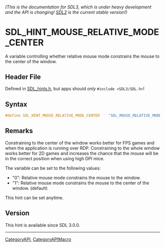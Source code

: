 ###### (This is the documentation for SDL3, which is under heavy development and the API is changing! [SDL2](https://wiki.libsdl.org/SDL2/) is the current stable version!)
# SDL_HINT_MOUSE_RELATIVE_MODE_CENTER

A variable controlling whether relative mouse mode constrains the mouse to the center of the window.

## Header File

Defined in [SDL_hints.h](https://github.com/libsdl-org/SDL/blob/main/include/SDL3/SDL_hints.h), but apps should _only_ `#include <SDL3/SDL.h>`!

## Syntax

```c
#define SDL_HINT_MOUSE_RELATIVE_MODE_CENTER    "SDL_MOUSE_RELATIVE_MODE_CENTER"
```

## Remarks

Constraining to the center of the window works better for FPS games and
when the application is running over RDP. Constraining to the whole window
works better for 2D games and increases the chance that the mouse will be
in the correct position when using high DPI mice.

The variable can be set to the following values:

- "0": Relative mouse mode constrains the mouse to the window.
- "1": Relative mouse mode constrains the mouse to the center of the
  window. (default)

This hint can be set anytime.

## Version

This hint is available since SDL 3.0.0.

----
[CategoryAPI](CategoryAPI), [CategoryAPIMacro](CategoryAPIMacro)

